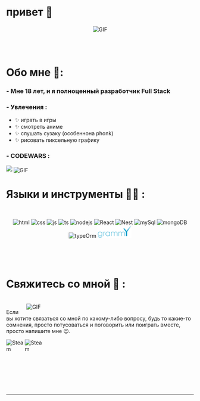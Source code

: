 # привет 👋

<div align="center">
<img hight="300" width="700" alt="GIF" align="center" src="https://www.mkgifs.com/wp-content/uploads/2023/07/Cute-Akaza-GIF.gif">
</div>

</br>
</br>
</br>


# Обо мне 💬:

### - Мне 18 лет, и я полноценный разработчик Full Stack 

### - Увлечения :
- ✨ играть в игры
- ✨ смотреть аниме
- ✨ слушать сузаку (особеннона phonk)
- ✨ рисовать пиксельную графику

### - CODEWARS :
<img src="https://www.codewars.com/users/Alisher1221/badges/large">

<img hight="200" width="200" alt="GIF" align="center" src="https://media.tenor.com/cyORI7kwShQAAAAj/shigure-ui-dance.gif">

# Языки и инструменты 👨‍💻 :
</br>

<p align="center">

<!-- For more icons please follow  https://github.com/MikeCodesDotNET/ColoredBadges -->
<img src="https://upload.wikimedia.org/wikipedia/commons/thumb/6/61/HTML5_logo_and_wordmark.svg/800px-HTML5_logo_and_wordmark.svg.png" alt="html" width="55" hight="50">
<img src="https://upload.wikimedia.org/wikipedia/commons/thumb/d/d5/CSS3_logo_and_wordmark.svg/1200px-CSS3_logo_and_wordmark.svg.png" alt="css"  width="40" hight="50">
<img src="https://upload.wikimedia.org/wikipedia/commons/thumb/9/99/Unofficial_JavaScript_logo_2.svg/1200px-Unofficial_JavaScript_logo_2.svg.png" alt="js" width="45" hight="50">
<img src="https://upload.wikimedia.org/wikipedia/commons/4/4c/Typescript_logo_2020.svg" alt="ts" width="45" hight="50">
<img src="https://miro.medium.com/v2/resize:fit:800/1*v2vdfKqD4MtmTSgNP0o5cg.png" alt="nodejs" width="45" hight="50">
<img src="https://upload.wikimedia.org/wikipedia/commons/thumb/a/a7/React-icon.svg/1200px-React-icon.svg.png" alt="React" width="45" hight="50">
<img src="https://nestjs.com/img/logo-small.svg" alt="Nest" width="45" hight="50">
<img src="https://upload.wikimedia.org/wikipedia/ru/d/d3/Mysql.png" alt="mySql" width="65" hight="50">
<img src="https://miro.medium.com/v2/resize:fit:512/1*doAg1_fMQKWFoub-6gwUiQ.png" alt="mongoDB" width="50" hight="50">
<img src="https://miro.medium.com/v2/resize:fit:739/1*rTbyH3zL7Ue8VyTHRMRDAA.png" alt="typeOrm" width="90" hight="50">
<img src="https://raw.githubusercontent.com/grammyjs/website/main/logos/grammY.png" alt="Grammy-js" width="90" hight="50">
</p>
</br>
</br>
</br>



# Свяжитесь со мной 🙂 :

<p>
 </br>


<img hight="320" width="450" align="right" alt="GIF" src="https://78.media.tumblr.com/78b0914f56835ced195dcd147dd7648e/tumblr_pafkq1Q22M1qkz08qo1_540.gif">


Если вы хотите связаться со мной по какому-либо вопросу, будь то какие-то сомнения, просто потусоваться и поговорить или поиграть вместе, просто напишите мне 😉.

<a href="https://t.me/ALISH_20_06" target="_blank">
  <img align="left" alt="Steam" width="50" hight="50" src="https://upload.wikimedia.org/wikipedia/commons/thumb/8/82/Telegram_logo.svg/768px-Telegram_logo.svg.png" />
</a>
<a href="https://www.instagram.com/al1isher_06/" target="_blank">
  <img align="left" alt="Steam" width="50" hight="50" src="https://upload.wikimedia.org/wikipedia/commons/9/95/Instagram_logo_2022.svg" />
 <br />
 <br />
 <br />
</a>
 </p>
 

</br>
</br>
</br>
</br>


*************
